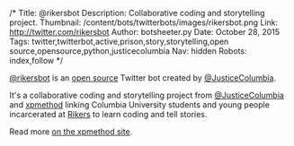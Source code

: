 /*
Title: @rikersbot
Description: Collaborative coding and storytelling project.
Thumbnail: /content/bots/twitterbots/images/rikersbot.png
Link: http://twitter.com/rikersbot
Author: botsheeter.py
Date: October 28, 2015
Tags: twitter,twitterbot,active,prison,story,storytelling,open source,opensource,python,justicecolumbia
Nav: hidden
Robots: index,follow
*/

[@rikersbot](https://twitter.com/rikersbot) is an [open source](https://github.com/xpmethod/rikersbot) Twitter bot created by [@JusticeColumbia](https://twitter.com/JusticeColumbia). 

It's a collaborative coding and storytelling project from [@JusticeColumbia](https://twitter.com/rikersbot) and [xpmethod](http://xpmethod.plaintext.in/) linking Columbia University students and young people incarcerated at [Rikers](https://en.wikipedia.org/wiki/Rikers_Island) to learn coding and tell stories.


Read more [on the xpmethod site](http://xpmethod.plaintext.in/public-discourse/rikersbot.html).
